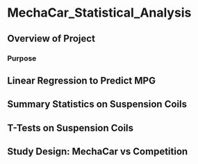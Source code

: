 # MechaCar_Statistical_Analysis

## Overview of Project

### Purpose

## Linear Regression to Predict MPG

## Summary Statistics on Suspension Coils

## T-Tests on Suspension Coils

## Study Design: MechaCar vs Competition

